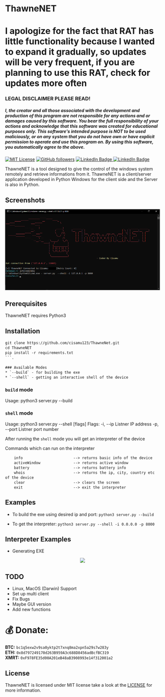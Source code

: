 # ThawneNET 
# I apologize for the fact that RAT has little functionality because I wanted to expand it gradually, so updates will be very frequent, if you are planning to use this RAT, check for updates more often
### LEGAL DISCLAIMER PLEASE READ!
##### I, the creator and all those associated with the development and production of this program are not responsible for any actions and or damages caused by this software. You bear the full responsibility of your actions and acknowledge that this software was created for educational purposes only. This software's intended purpose is NOT to be used maliciously, or on any system that you do not have own or have explicit permission to operate and use this program on. By using this software, you automatically agree to the above.

[![MIT License](https://img.shields.io/badge/license-MIT-blue.svg)](https://opensource.org/licenses/MIT) 
[![GitHub followers](https://img.shields.io/github/followers/cisamu123?label=Follow&style=social)](https://github.com/cisamu123)
  <a href="https://t.me/CodQu">
    <img src="https://img.shields.io/badge/Telegram-blue?style=for-the-badge&logo=telegram&logoColor=white" alt="LinkedIn Badge"/>
  </a>
    <a href="https://t.me/Cisamu">
    <img src="https://img.shields.io/badge/Join%20My%20Telegram%20Channel-blue?style=for-the-badge&logo=telegram&logoColor=white" alt="LinkedIn Badge"/>
  </a>

ThawneNET is a tool designed to give the control of the windows system remotely and retrieve informations from it. ThawneNET is a client/server application developed in Python Windows for the client side and the Server is also in Python.

## Screenshots

![ThawneNET](Screenshots/Shell.png "ThawneNET shell in action")

## Prerequisites
ThawneNET requires Python3

## Installation
```
git clone https://github.com/cisamu123/ThawneNet.git
cd ThawneNET
pip install -r requirements.txt
```.

### Available Modes
* `--build` - for building the exe
* `--shell` - getting an interactive shell of the device
```
### `build` mode
Usage:
  python3 server.py --build

### `shell` mode
Usage:
  python3 server.py --shell [flags]
  Flags:
    -i, --ip                Listner IP address
    -p, --port              Listner port number
    
After running the `shell` mode you will get an interpreter of the device  

Commands which can run on the interpreter
```
    info                       --> returns basic info of the device
    activeWindow               --> returns active window
    battery                    --> returns battery info
    whois                      --> returns the ip, city, country etc of the device
    clear                      --> clears the screen
    exit                       --> exit the interpreter
```

## Examples

* To build the exe using desired ip and port:
```python3 server.py --build```

* To get the interpreter:
```python3 server.py --shell -i 0.0.0.0 -p 8000```

## Interpreter Examples
* Generating EXE
<p align="center">
  <img src="Screenshots/Build.png" width="800"/>
</p>

## TODO
* Linux, MacOS (Darwin) Support
* Set up multi client
* Fix Bugs
* Maybe GUI version
* Add new functions

# :moneybag: Donate:
**BTC:** `bc1q5exw2v9sa0yktp2t7xnq8ma2xpn5a29s7w283y`  
**ETH:** `0x8d797249170d263B959A3c688D8456adBcfBC319`  
**XMRT:** `0xF978FE35d00A201eB48aB3908993e14f312001a2`  

## License
ThawneNET is licensed under MIT license take a look at the [LICENSE](LICENSE) for more information.

